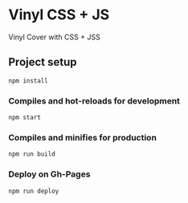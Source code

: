 # Vinyl CSS + JS
Vinyl Cover with CSS + JSS

## Project setup
```
npm install
```

### Compiles and hot-reloads for development
```
npm start
```

### Compiles and minifies for production
```
npm run build
```

### Deploy on Gh-Pages
```
npm run deploy
```
